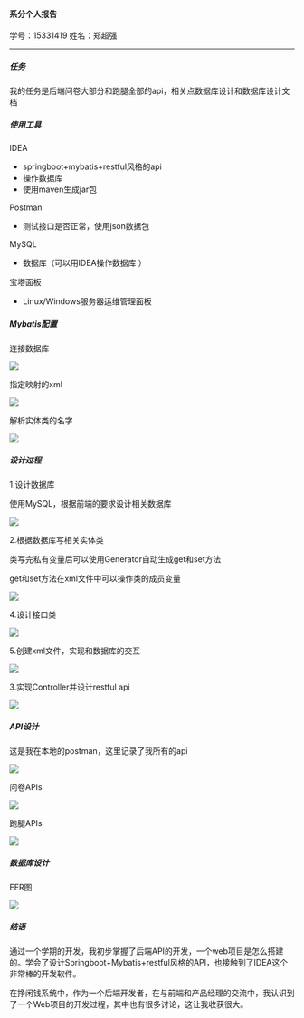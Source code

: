 #### 系分个人报告

学号：15331419	姓名：郑超强

------

##### 任务

我的任务是后端问卷大部分和跑腿全部的api，相关点数据库设计和数据库设计文档



[数据库设计文档]: https://blog.csdn.net/weixin_37763226/article/details/93527507



##### 使用工具

IDEA 

- springboot+mybatis+restful风格的api
- 操作数据库
- 使用maven生成jar包

Postman 

- 测试接口是否正常，使用json数据包

MySQL 

- 数据库（可以用IDEA操作数据库 ）

宝塔面板 

- Linux/Windows服务器运维管理面板



##### Mybatis配置

连接数据库

![](./../pic/liansjk.png)

指定映射的xml

![](./../pic/zhidxml.png)

解析实体类的名字

![](./../pic/mybatis.png)

##### 设计过程

1.设计数据库

使用MySQL，根据前端的要求设计相关数据库

![](./../pic/ideasjk.png)

2.根据数据库写相关实体类

类写完私有变量后可以使用Generator自动生成get和set方法

get和set方法在xml文件中可以操作类的成员变量

![](./../pic/shiti.png)

4.设计接口类

![](./../pic/jiekou.png)

5.创建xml文件，实现和数据库的交互

![](./../pic/xml.png)

3.实现Controller并设计restful api

![](./../pic/contro.png)

##### API设计

这是我在本地的postman，这里记录了我所有的api

![](./../pic/bdpostman.png)

问卷APIs

![](./../pic/wenj.png)

跑腿APIs

![](./../pic/ptui.png)

##### 数据库设计

EER图

![](./../pic/sjk2.png)

##### 结语

通过一个学期的开发，我初步掌握了后端API的开发，一个web项目是怎么搭建的。学会了设计Springboot+Mybatis+restful风格的API，也接触到了IDEA这个非常棒的开发软件。

在挣闲钱系统中，作为一个后端开发者，在与前端和产品经理的交流中，我认识到了一个Web项目的开发过程，其中也有很多讨论，这让我收获很大。